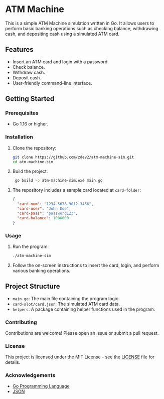 # ATM Machine

This is a simple ATM Machine simulation written in Go. It allows users to perform basic banking operations such as checking balance, withdrawing cash, and depositing cash using a simulated ATM card.

## Features

- Insert an ATM card and login with a password.
- Check balance.
- Withdraw cash.
- Deposit cash.
- User-friendly command-line interface.

## Getting Started

### Prerequisites

- Go 1.16 or higher.

### Installation

1. Clone the repository:

   ```sh
   git clone https://github.com/zdev2/atm-machine-sim.git
   cd atm-machine-sim
   ```

2. Build the project:

   ```sh
    go build -o atm-machine-sim.exe main.go
   ```

3. The repository includes a sample card located at `card-folder`:

   ```json
   {
     "card-num": "1234-5678-9012-3456",
     "card-user": "John Doe",
     "card-pass": "password123",
     "card-balance": 1000000
   }
   ```

### Usage

1. Run the program:

   ```sh
   ./atm-machine-sim
   ```

2. Follow the on-screen instructions to insert the card, login, and perform various banking operations.

## Project Structure

- `main.go`: The main file containing the program logic.
- `card-slot/card.json`: The simulated ATM card data.
- `helpers`: A package containing helper functions used in the program.

### Contributing

Contributions are welcome! Please open an issue or submit a pull request.

### License

This project is licensed under the MIT License - see the [LICENSE](LICENSE) file for details.

### Acknowledgements

- [Go Programming Language](https://golang.org/)
- [JSON](https://www.json.org/)
